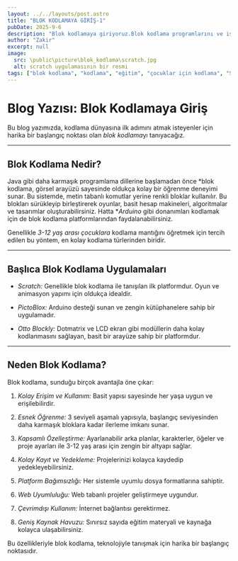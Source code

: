 ```yaml
---
layout: ../../layouts/post.astro
title: "BLOK KODLAMAYA GİRİŞ-1"
pubDate: 2025-9-6
description: "Blok kodlamaya giriyoruz.Blok kodlama programlarını ve işlevlerini inceliyoruz,ve neden blok kodlamanın tercih edildiğine göz atıyoruz..."
author: "Zakir"
excerpt: null
image:
  src: \public\picture\blok_kodlama\scratch.jpg
  alt: scratch uygulamasının bir resmi
tags: ["blok kodlama", "kodlama", "eğitim", "çocuklar için kodlama", "Scratch", "Arduino", "programlama", "teknoloji"]
---
```


# Blog Yazısı: Blok Kodlamaya Giriş

Bu blog yazımızda, kodlama dünyasına ilk adımını atmak isteyenler için harika bir başlangıç noktası olan *blok kodlama*yı tanıyacağız.

---

## Blok Kodlama Nedir?

Java gibi daha karmaşık programlama dillerine başlamadan önce *blok kodlama, görsel arayüzü sayesinde oldukça kolay bir öğrenme deneyimi sunar. Bu sistemde, metin tabanlı komutlar yerine renkli bloklar kullanılır. Bu blokları sürükleyip birleştirerek oyunlar, basit hesap makineleri, algoritmalar ve tasarımlar oluşturabilirsiniz. Hatta **Arduino* gibi donanımları kodlamak için de blok kodlama platformlarından faydalanabilirsiniz.

Genellikle *3-12 yaş arası çocuklara* kodlama mantığını öğretmek için tercih edilen bu yöntem, en kolay kodlama türlerinden biridir.

---

## Başlıca Blok Kodlama Uygulamaları

- *Scratch:* Genellikle blok kodlama ile tanışılan ilk platformdur. Oyun ve animasyon yapımı için oldukça idealdir.
    
- *PictoBlox:* Arduino desteği sunan ve zengin kütüphanelere sahip bir uygulamadır.
    
- *Otto Blockly:* Dotmatrix ve LCD ekran gibi modüllerin daha kolay kodlanmasını sağlayan, basit bir arayüze sahip bir platformdur.
    

---

## Neden Blok Kodlama?

Blok kodlama, sunduğu birçok avantajla öne çıkar:

1. *Kolay Erişim ve Kullanım:* Basit yapısı sayesinde her yaşa uygun ve erişilebilirdir.
    
2. *Esnek Öğrenme:* 3 seviyeli aşamalı yapısıyla, başlangıç seviyesinden daha karmaşık bloklara kadar ilerleme imkanı sunar.
    
3. *Kapsamlı Özelleştirme:* Ayarlanabilir arka planlar, karakterler, öğeler ve proje ayarları ile 3-12 yaş arası için zengin bir altyapı sağlar.
    
4. *Kolay Kayıt ve Yedekleme:* Projelerinizi kolayca kaydedip yedekleyebilirsiniz.
    
5. *Platform Bağımsızlığı:* Her sistemle uyumlu dosya formatlarına sahiptir.
    
6. *Web Uyumluluğu:* Web tabanlı projeler geliştirmeye uygundur.
    
7. *Çevrimdışı Kullanım:* İnternet bağlantısı gerektirmez.
    
8. *Geniş Kaynak Havuzu:* Sınırsız sayıda eğitim materyali ve kaynağa kolayca ulaşabilirsiniz.
    

Bu özellikleriyle blok kodlama, teknolojiyle tanışmak için harika bir başlangıç noktasıdır.